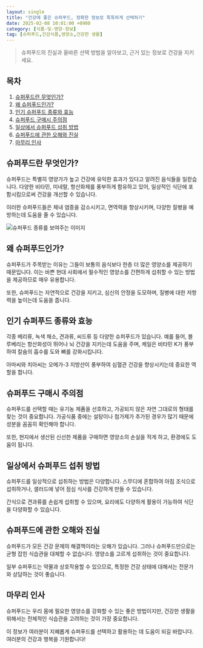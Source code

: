 ```yaml
---
layout: single
title: "건강에 좋은 슈퍼푸드, 정확한 정보로 똑똑하게 선택하기"
date: 2025-02-08 10:01:00 +0900
category: [식품-및-영양-정보]
tag: [슈퍼푸드,건강식품,영양소,건강한 생활]
---
```

  
> 슈퍼푸드의 진실과 올바른 선택 방법을 알아보고, 근거 있는 정보로 건강을 지키세요.

## 목차
1. [슈퍼푸드란 무엇인가?](#슈퍼푸드란-무엇인가)
2. [왜 슈퍼푸드인가?](#왜-슈퍼푸드인가)
3. [인기 슈퍼푸드 종류와 효능](#인기-슈퍼푸드-종류와-효능)
4. [슈퍼푸드 구매시 주의점](#슈퍼푸드-구매시-주의점)
5. [일상에서 슈퍼푸드 섭취 방법](#일상에서-슈퍼푸드-섭취-방법)
6. [슈퍼푸드에 관한 오해와 진실](#슈퍼푸드에-관한-오해와-진실)
7. [마무리 인사](#마무리-인사)

## 슈퍼푸드란 무엇인가?

슈퍼푸드는 특별히 영양가가 높고 건강에 유익한 효과가 있다고 알려진 음식들을 일컫습니다. 다양한 비타민, 미네랄, 항산화제를 풍부하게 함유하고 있어, 일상적인 식단에 포함시킴으로써 건강을 개선할 수 있습니다.


이러한 슈퍼푸드들은 체내 염증을 감소시키고, 면역력을 향상시키며, 다양한 질병을 예방하는데 도움을 줄 수 있습니다.


![슈퍼푸드 종류를 보여주는 이미지](undefined)



## 왜 슈퍼푸드인가?

슈퍼푸드가 주목받는 이유는 그들이 보통의 음식보다 한층 더 많은 영양소를 제공하기 때문입니다. 이는 바쁜 현대 사회에서 필수적인 영양소를 간편하게 섭취할 수 있는 방법을 제공하므로 매우 유용합니다.


또한, 슈퍼푸드는 자연적으로 건강을 지키고, 심신의 안정을 도모하며, 질병에 대한 저항력을 높이는데 도움을 줍니다.



## 인기 슈퍼푸드 종류와 효능

각종 베리류, 녹색 채소, 견과류, 씨드류 등 다양한 슈퍼푸드가 있습니다. 예를 들어, 블루베리는 항산화성이 뛰어나 뇌 건강을 지키는데 도움을 주며, 케일은 비타민 K가 풍부하여 칼슘의 흡수를 도와 뼈를 강화시킵니다.


아마씨와 치아씨는 오메가-3 지방산이 풍부하여 심혈관 건강을 향상시키는데 중요한 역할을 합니다.



## 슈퍼푸드 구매시 주의점

슈퍼푸드를 선택할 때는 유기농 제품을 선호하고, 가공되지 않은 자연 그대로의 형태를 찾는 것이 중요합니다. 가공식품 중에는 설탕이나 첨가제가 추가된 경우가 많기 때문에 성분을 꼼꼼히 확인해야 합니다.


또한, 현지에서 생산된 신선한 제품을 구매하면 영양소의 손실을 적게 하고, 환경에도 도움이 됩니다.



## 일상에서 슈퍼푸드 섭취 방법

슈퍼푸드를 일상적으로 섭취하는 방법은 다양합니다. 스무디에 혼합하여 아침 조식으로 섭취하거나, 샐러드에 넣어 점심 식사를 건강하게 만들 수 있습니다.


간식으로 견과류를 손쉽게 섭취할 수 있으며, 요리에도 다양하게 활용이 가능하여 식단을 다양화할 수 있습니다.



## 슈퍼푸드에 관한 오해와 진실

슈퍼푸드가 모든 건강 문제의 해결책이라는 오해가 있습니다. 그러나 슈퍼푸드만으로는 균형 잡힌 식습관을 대체할 수 없습니다. 영양소를 고르게 섭취하는 것이 중요합니다.


일부 슈퍼푸드는 약물과 상호작용할 수 있으므로, 특정한 건강 상태에 대해서는 전문가와 상담하는 것이 좋습니다.



## 마무리 인사

슈퍼푸드는 우리 몸에 필요한 영양소를 강화할 수 있는 좋은 방법이지만, 건강한 생활을 위해서는 전체적인 식습관을 고려하는 것이 가장 중요합니다.


이 정보가 여러분이 지혜롭게 슈퍼푸드를 선택하고 활용하는 데 도움이 되길 바랍니다. 여러분의 건강과 행복을 기원합니다!

